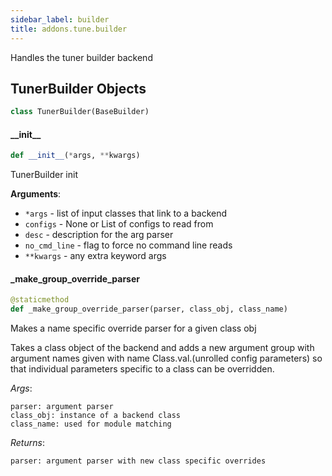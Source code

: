 ```yaml
---
sidebar_label: builder
title: addons.tune.builder
---
```


Handles the tuner builder backend

## TunerBuilder Objects

```python
class TunerBuilder(BaseBuilder)
```

#### \_\_init\_\_

```python
def __init__(*args, **kwargs)
```

TunerBuilder init

**Arguments**:

- `*args` - list of input classes that link to a backend
- `configs` - None or List of configs to read from
- `desc` - description for the arg parser
- `no_cmd_line` - flag to force no command line reads
- `**kwargs` - any extra keyword args

#### \_make\_group\_override\_parser

```python
@staticmethod
def _make_group_override_parser(parser, class_obj, class_name)
```

Makes a name specific override parser for a given class obj

Takes a class object of the backend and adds a new argument group with argument names given with name
Class.val.(unrolled config parameters) so that individual parameters specific to a class can be overridden.

*Args*:

    parser: argument parser
    class_obj: instance of a backend class
    class_name: used for module matching

*Returns*:

    parser: argument parser with new class specific overrides

